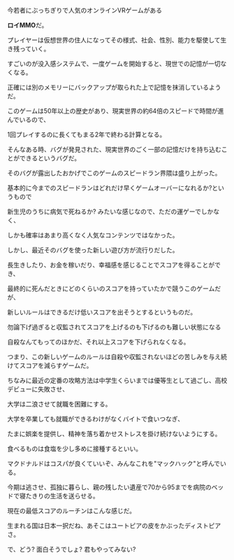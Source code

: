 今若者にぶっちぎりで人気のオンラインVRゲームがある

**ロイMMO**だ。

プレイヤーは仮想世界の住人になってその様式、社会、性別、能力を駆使して生き残っていく。

すごいのが没入感システムで、一度ゲームを開始すると、現世での記憶が一切なくなる。

正確には別のメモリーにバックアップが取られた上で記憶を抹消しているようだ。

このゲームは50年以上の歴史があり、現実世界の約64倍のスピードで時間が進んでいるので、

1回プレイするのに長くてもまる2年で終わる計算となる。

そんなある時、バグが発見された、現実世界のごく一部の記憶だけを持ち込むことができるというバグだ。

そのバグが露出したおかげでこのゲームのスピードラン界隈は盛り上がった。

基本的に今までのスピードランはどれだけ早くゲームオーバーになれるか?というもので

新生児のうちに病気で死ねるか? みたいな感じなので、ただの運ゲーでしかなく、

しかも確率はあまり高くなく人気なコンテンツではなかった。

しかし、最近そのバグを使った新しい遊び方が流行りだした。

長生きしたり、お金を稼いだり、幸福感を感じることでスコアを得ることができ、

最終的に死んだときにどのくらいのスコアを持っていたかで競うこのゲームだが、

新しいルールはできるだけ低いスコアを出そうとするというものだ。

勿論下げ過ぎると収監されてスコアを上げるのも下げるのも難しい状態になる

自殺なんてもってのほかだ、それ以上スコアを下げられなくなる。

つまり、この新しいゲームのルールは自殺や収監されないほどの苦しみを与え続けてスコアを減らすゲームだ。

ちなみに最近の定番の攻略方法は中学生くらいまでは優等生として過ごし、高校デビューに失敗させ、

大学は二浪させて就職を困難にする。

大学を卒業しても就職ができるわけがなくバイトで食いつなぎ、

たまに娯楽を提供し、精神を落ち着かせストレスを掛け続けないようにする。

食べるものは食塩を少し多めに接種するといい。

マクドナルドはコスパが良くていいぞ、みんなこれを"マックハック"と呼んでいる。

今期は逃させ、孤独に暮らし、親の残したい遺産で70から95までを病院のベッドで寝たきりの生活を送らせる。

現在の最低スコアのルーチンはこんな感じだ。

生まれる国は日本一択だね、あそこはユートピアの皮をかぶったディストピアさ。

で、どう? 面白そうでしょ? 君もやってみない?
